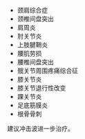 + 颈肩综合症
+ 颈椎间盘突出
+ 肩周炎
+ 肘关节炎
+ 上肢腱鞘炎
+ 腰肌劳损
+ 腰椎间盘突出
+ 髋关节周围疼痛综合征
+ 膝关节炎
+ 膝关节退行性改变
+ 踝关节炎
+ 足底筋膜炎
+ 根骨骨刺

建议冲击波进一步治疗。